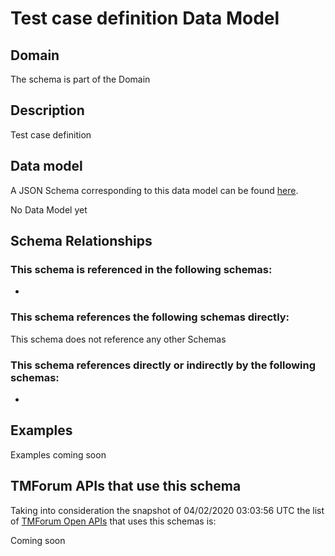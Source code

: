 # Test case definition Data Model

## Domain

The  schema is part of the  Domain

## Description

Test case definition

## Data model

A JSON Schema corresponding to this data model can be found
[here](https://github.com/tmforum-rand/schemas/blob/candidates/Common/TestCaseDefinition.schema.json).

No Data Model yet

## Schema Relationships

### This schema is referenced in the following schemas:

-

### This schema references the following schemas directly:

This schema does not reference any other Schemas

### This schema references directly or indirectly by the following schemas:

-



## Examples

Examples coming soon

## TMForum APIs that use this schema

Taking into consideration the snapshot of 04/02/2020 03:03:56 UTC the list of [TMForum Open APIs](https://www.tmforum.org/open-apis/) that uses this schemas is:

Coming soon